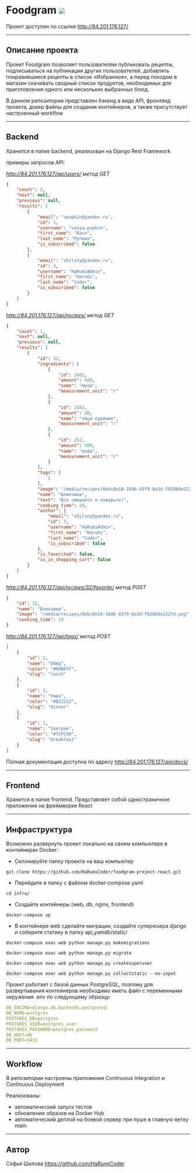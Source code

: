 # Foodgram ![](https://github.com/HaRumiCoder/foodgram-project-react/actions/workflows/foodgram_workflow.yml/badge.svg)

Проект доступен по ссылке http://84.201.176.127/


___
## Описание проекта

Проект Foodgram позволяет пользователям публиковать рецепты, подписываться на публикации других пользователей, добавлять понравившиеся рецепты в список «Избранное», а перед походом в магазин скачивать сводный список продуктов, необходимых для приготовления одного или нескольких выбранных блюд.

В данном репозитории представлен бэкенд в виде API, фронтенд проекта, докер файлы для создания контейнеров, а также присутствует настроенный workflow


___
## Backend

Хранится в папке backend, реализован на Django Rest Framework

примеры запросов API:

*http://84.201.176.127/api/users/ метод GET*

```json
{
    "count": 2,
    "next": null,
    "previous": null,
    "results": [
        {
            "email": "vpupkin@yandex.ru",
            "id": 1,
            "username": "vasya.pupkin",
            "first_name": "Вася",
            "last_name": "Пупкин",
            "is_subscribed": false
        },
        {
            "email": "shilsny@yandex.ru",
            "id": 3,
            "username": "HaRumiAdmin",
            "first_name": "Harumi",
            "last_name": "Coder",
            "is_subscribed": false
        }
    ]
}
```

*http://84.201.176.127/api/recipes/ метод GET*

```json
{
    "count": 1,
    "next": null,
    "previous": null,
    "results": [
        {
            "id": 32,
            "ingredients": [
                {
                    "id": 1081,
                    "amount": 400,
                    "name": "мука",
                    "measurement_unit": "г"
                },
                {
                    "id": 2182,
                    "amount": 40,
                    "name": "яйца куриные",
                    "measurement_unit": "г"
                },
                {
                    "id": 252,
                    "amount": 500,
                    "name": "вода",
                    "measurement_unit": "г"
                }
            ],
            "tags": [
                1
            ],
            "image": "/media/recipes/8ebc8e10-18d6-43f9-8a3d-f020b8e122fd.png",
            "name": "Блинчики",
            "text": "Все смешайте и пожарьте)",
            "cooking_time": 20,
            "author": {
                "email": "shilsny@yandex.ru",
                "id": 3,
                "username": "HaRumiAdmin",
                "first_name": "Harumi",
                "last_name": "Coder",
                "is_subscribed": false
            },
            "is_favorited": false,
            "is_in_shopping_cart": false
        }
    ]
}
```

*http://84.201.176.127/api/recipes/32/favorite/ метод POST*

```json
{
    "id": 32,
    "name": "Блинчики",
    "image": "/media/recipes/8ebc8e10-18d6-43f9-8a3d-f020b8e122fd.png",
    "cooking_time": 20
}
```

*http://84.201.176.127/api/tags/ метод POST*

```json
[
    {
        "id": 2,
        "name": "Обед",
        "color": "#00BFFF",
        "slug": "lunch"
    },
    {
        "id": 3,
        "name": "Ужин",
        "color": "#B22222",
        "slug": "dinner"
    },
    {
        "id": 1,
        "name": "Завтрак",
        "color": "#7CFC00",
        "slug": "breakfast"
    }
]
```

Полная документация доступна по адресу http://84.201.176.127/api/docs/


___
## Frontend

Хранится в папке frontend. Представляет собой одностраничное приложение на фреймворке React


___
## Инфраструктура

Возможно развернуть проект локально на своем компьютере в контейнерах Docker:

- Склонируйте папку проекта на ваш компьютер

``` git clone https://github.com/HaRumiCoder/foodgram-project-react.git ```

- Перейдите в папку с файлом docker-compose.yaml

``` cd infra/ ```

- Создайте контейнеры (web, db, nginx, frontend)

``` docker-compose up ```

- В контейнере web сделайте миграции, создайте суперюзера django и соберите статику в папку api_yamdb/static/

``` docker-compose exec web python manage.py makemigrations ```

``` docker-compose exec web python manage.py migrate ```

``` docker-compose exec web python manage.py createsuperuser ```

``` docker-compose exec web python manage.py collectstatic --no-input ```


Проект работает с базой данных PostgreSQL, поэтому для развертывания контейнеров необходимо иметь файл с переменными окружения .env по следующему образцу:

```yaml
DB_ENGINE=django.db.backends.postgresql
DB_NAME=postgres
POSTGRES_DB=postgres
POSTGRES_USER=postgres_user
POSTGRES_PASSWORD=postgres_password
DB_HOST=db
DB_PORT=5432
```


____
## Workflow 

В репозитории настроены приложения Continuous Integration и Continuous Deployment

Реализованы:

- автоматический запуск тестов
- обновление образов на Docker Hub
- автоматический деплой на боевой сервер при пуше в главную ветку main

___
## Автор

Софья Шилова https://github.com/HaRumiCoder
